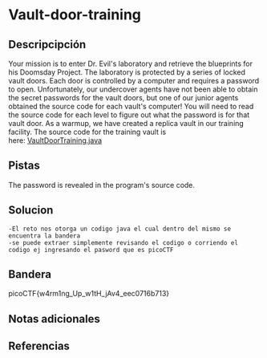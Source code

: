 # Vault-door-training
## Descripcipción
Your mission is to enter Dr. Evil's laboratory and retrieve the blueprints for his Doomsday Project. The laboratory is protected by a series of locked vault doors. Each door is controlled by a computer and requires a password to open. Unfortunately, our undercover agents have not been able to obtain the secret passwords for the vault doors, but one of our junior agents obtained the source code for each vault's computer! You will need to read the source code for each level to figure out what the password is for that vault door. As a warmup, we have created a replica vault in our training facility. The source code for the training vault is here: [VaultDoorTraining.java](https://jupiter.challenges.picoctf.org/static/1afdf83322ee9c0040f8e3a3c047e18b/VaultDoorTraining.java)
## Pistas
The password is revealed in the program's source code.
## Solucion
```
-El reto nos otorga un codigo java el cual dentro del mismo se encuentra la bandera
-se puede extraer simplemente revisando el codigo o corriendo el codigo ej ingresando el pasword que es picoCTF
```
## Bandera
picoCTF{w4rm1ng_Up_w1tH_jAv4_eec0716b713}
## Notas adicionales
## Referencias
